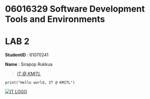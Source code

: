 # 06016329 Software Development Tools and Environments

# LAB 2

**StudentID** : 61070241

**Name** : Sirapop Rukkua

> [*IT @ KMITL*](https://www.kmitl.ac.th )

```
print("Hello world, IT @ KMITL")
```

[![IT LOGO](https://www.it.kmitl.ac.th/wp-content/themes/itkmitl2017wp/img/nav-thai.svg)](https://www.it.kmitl.ac.th)
